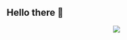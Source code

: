 
## Hello there 👋
<p align="center">
    
  <img src="https://gifimage.net/wp-content/uploads/2018/11/naruto-young-gif-2.gif" />
</p>
